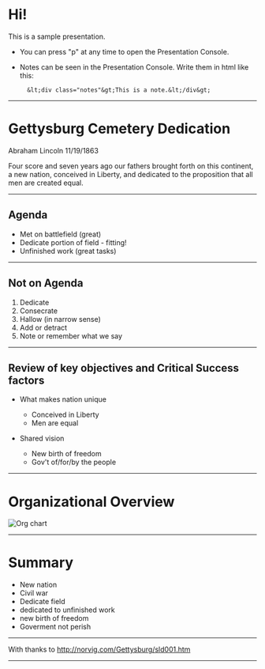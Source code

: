 # Hi!

This is a sample presentation. 

- You can press "p" at any time to open the Presentation Console.
- Notes can be seen in the Presentation Console. Write them in html like this:

        &lt;div class="notes"&gt;This is a note.&lt;/div&gt;

---

# Gettysburg Cemetery Dedication
Abraham Lincoln
11/19/1863

<div class="notes">
  Four score and seven years ago our fathers brought forth on this continent, a new nation, conceived in Liberty, and dedicated to the proposition that all men are created equal.
</div>

---

## Agenda
- Met on battlefield (great)
- Dedicate portion of field - fitting!
- Unfinished work (great tasks)

---

## Not on Agenda
1. Dedicate
2. Consecrate
3. Hallow (in narrow sense)
4. Add or detract
5. Note or remember what we say

---

## Review of key objectives and Critical Success factors
- What makes nation unique
	- Conceived in Liberty
	- Men are equal

- Shared vision
	- New birth of freedom
	- Gov't of/for/by the people

---

# Organizational Overview

![Org chart](images/chart.png)

---

# Summary

- New nation
- Civil war
- Dedicate field
- dedicated to unfinished work
- new birth of freedom
- Goverment not perish

---

With thanks to <http://norvig.com/Gettysburg/sld001.htm>

---
<script src="js/impressConsole.js"></script>
<script>
    impressConsole().init();
    // impressConsole().open(); // for console to open automatically
</script>
